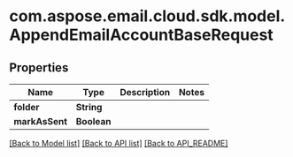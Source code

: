 
# com.aspose.email.cloud.sdk.model.AppendEmailAccountBaseRequest

## Properties
Name | Type | Description | Notes
------------ | ------------- | ------------- | -------------
**folder** | **String** |  | 
**markAsSent** | **Boolean** |  | 


[[Back to Model list]](API_README.md#documentation-for-models) [[Back to API list]](API_README.md#documentation-for-api-endpoints) [[Back to API_README]](API_README.md)

